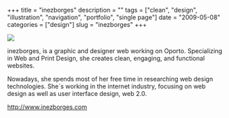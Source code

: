 +++
title = "inezborges"
description = ""
tags = ["clean", "design", "illustration", "navigation", "portfolio", "single page"]
date = "2009-05-08"
categories = ["design"]
slug = "inezborges"
+++


 

  <div id="screens-thumbs" class="clearfix">
    <div class="txt-center" id="design-submission"><a href="http://www.inezborges.com/"><img id='bluga-thumbnail-1596' class='bluga-thumbnail large' src='//media.konigi.com/bluga/
wt4a03ee93eea43_0.jpg'/></a></div>  
  </div>   
<p>inezborges, is a graphic and designer web working on Oporto. Specializing in Web and Print Design, she creates clean, engaging, and functional websites.</p>
<p>Nowadays, she spends most of her free time in researching web design technologies. She´s working in the internet industry, focusing on web design as well as user interface design, web 2.0.</p>
<p><a href="http://www.inezborges.com/">http://www.inezborges.com</a></p>




